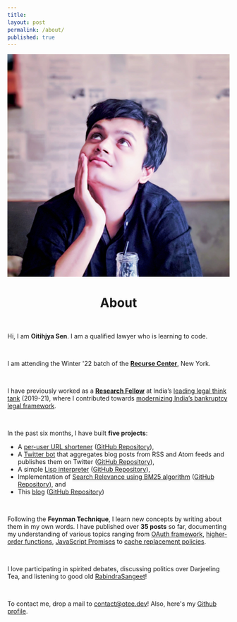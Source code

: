 ```yaml
---
title:  
layout: post
permalink: /about/
published: true
---
```


<img src="/assets/images/oitihjya_dp.jpg" alt="Banner" class="curve"/>

<h1 align="center"> About</h1>

<br>

Hi, I am **Oitihjya Sen**. I am a qualified lawyer who is learning to code. 

<br>

I am attending the Winter '22 batch of the [**Recurse Center**](https://www.recurse.com/), New York.

<br>

I have previously worked as a [**Research Fellow**](https://vidhilegalpolicy.in/team/oitihjya-sen/) at India’s [leading legal think tank](https://vidhilegalpolicy.in/) (2019-21), where I contributed towards [modernizing India’s bankruptcy legal framework](https://vidhilegalpolicy.in/wp-content/uploads/2020/07/Report-on-Pre-Packaged-Insolvency-Resolution.pdf).

<br>

In the past six months, I have built **five projects**: 
- A [per-user URL shortener](https://oteetwirl.herokuapp.com/) ([GitHub Repository](https://github.com/oitee/twirl)),
- A [Twitter bot](https://twitter.com/cardimomT) that aggregates blog posts from RSS and Atom feeds and publishes them on Twitter ([GitHub Repository](https://github.com/oitee/cardimom)),  
- A simple [Lisp interpreter](https://otee.dev/2021/08/24/crisp-a-simple-lisp-interpreter.html) ([GitHub Repository](https://github.com/oitee/crisp)), 
- Implementation of [Search Relevance using BM25 algorithm](https://otee.dev/2021/11/24/search-relevance-using-bm-25.html) ([GitHub Repository](https://github.com/oitee/bm25)), and
- This [blog](https://otee.dev/) ([GitHub Repository](https://github.com/oitee/oitee.github.io))

<br>

Following the **Feynman Technique**, I learn new concepts by writing about them in my own words. I have published over **35 posts** so far, documenting my understanding of various topics ranging from [OAuth framework](/2021/12/27/understanding-oauth.html), [higher-order functions](/2021/07/11/higher-order-functions.html), [JavaScript Promises](/2021/11/10/javascript-promises.html) to [cache replacement policies](/2021/08/18/cache-replacement-policy.html).

<br>

I love participating in spirited debates, discussing politics over Darjeeling Tea,  and listening to good old [RabindraSangeet](https://en.wikipedia.org/wiki/Rabindra_Sangeet)!

<br>

To contact me, drop a mail to [contact@otee.dev](mailto:contact@otee.dev)! Also, here's my [Github profile](https://github.com/oitee). 

